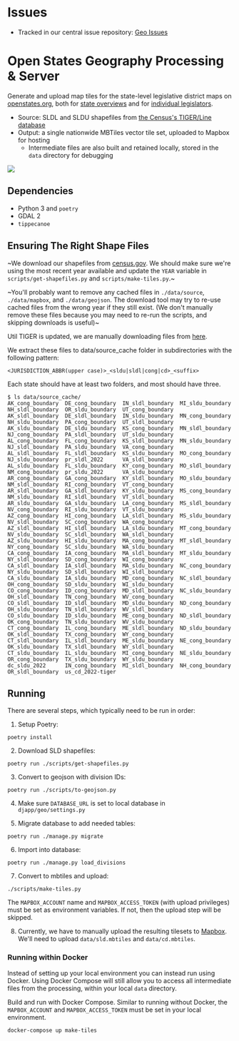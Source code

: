 # Issues

- Tracked in our central issue repository: [Geo Issues](https://github.com/openstates/issues/labels/component%3Ageo)

# Open States Geography Processing & Server

Generate and upload map tiles for the state-level legislative district maps on [openstates.org](https://openstates.org/), both for [state overviews](https://openstates.org/ca/) and for [individual legislators](https://openstates.org/person/tim-ashe-4mV4UFZqI2WsxsnYXLM8Vb/).

- Source: SLDL and SLDU shapefiles from [the Census's TIGER/Line database](https://www.census.gov/geo/maps-data/data/tiger-line.html)
- Output: a single nationwide MBTiles vector tile set, uploaded to Mapbox for hosting
  - Intermediate files are also built and retained locally, stored in the `data` directory for debugging

![](tileset-screenshot.png)

## Dependencies

- Python 3 and `poetry`
- GDAL 2
- `tippecanoe`

## Ensuring The Right Shape Files

~We download our shapefiles from [census.gov](https://www2.census.gov/geo/tiger). We should make sure we're using the most recent year available and update the `YEAR` variable in `scripts/get-shapefiles.py` and `scripts/make-tiles.py`.~

~You'll probably want to remove any cached files in `./data/source`, `./data/mapbox`, and `./data/geojson`. The download tool may try to re-use cached files from the wrong year if they still exist. (We don't manually remove these files because you may need to re-run the scripts, and skipping downloads is useful)~

Util TIGER is updated, we are manually downloading files from [here](https://redistrictingdatahub.org/dataset/standardized-2022-district-shapefiles-by-state/).

We extract these files to data/source_cache folder in subdirectories with the following pattern:

`<JURISDICTION_ABBR(upper case)>_<sldu|sldl|cong|cd>_<suffix>`

Each state should have at least two folders, and most should have three.

```for-example
$ ls data/source_cache/
AK_cong_boundary  DE_cong_boundary  IN_sldl_boundary  MI_sldu_boundary  NH_sldl_boundary  OR_sldu_boundary  UT_cong_boundary
AK_sldl_boundary  DE_sldl_boundary  IN_sldu_boundary  MN_cong_boundary  NH_sldu_boundary  PA_cong_boundary  UT_sldl_boundary
AK_sldu_boundary  DE_sldu_boundary  KS_cong_boundary  MN_sldl_boundary  NJ_cong_boundary  PA_sldl_boundary  UT_sldu_boundary
AL_cong_boundary  FL_cong_boundary  KS_sldl_boundary  MN_sldu_boundary  NJ_sldl_boundary  PA_sldu_boundary  VA_cong_boundary
AL_sldl_boundary  FL_sldl_boundary  KS_sldu_boundary  MO_cong_boundary  NJ_sldu_boundary  pr_sldl_2022      VA_sldl_boundary
AL_sldu_boundary  FL_sldu_boundary  KY_cong_boundary  MO_sldl_boundary  NM_cong_boundary  pr_sldu_2022      VA_sldu_boundary
AR_cong_boundary  GA_cong_boundary  KY_sldl_boundary  MO_sldu_boundary  NM_sldl_boundary  RI_cong_boundary  VT_cong_boundary
AR_sldl_boundary  GA_sldl_boundary  KY_sldu_boundary  MS_cong_boundary  NM_sldu_boundary  RI_sldl_boundary  VT_sldl_boundary
AR_sldu_boundary  GA_sldu_boundary  LA_cong_boundary  MS_sldl_boundary  NV_cong_boundary  RI_sldu_boundary  VT_sldu_boundary
AZ_cong_boundary  HI_cong_boundary  LA_sldl_boundary  MS_sldu_boundary  NV_sldl_boundary  SC_cong_boundary  WA_cong_boundary
AZ_sldl_boundary  HI_sldl_boundary  LA_sldu_boundary  MT_cong_boundary  NV_sldu_boundary  SC_sldl_boundary  WA_sldl_boundary
AZ_sldu_boundary  HI_sldu_boundary  MA_cong_boundary  MT_sldl_boundary  NY_cong_boundary  SC_sldu_boundary  WA_sldu_boundary
CA_cong_boundary  IA_cong_boundary  MA_sldl_boundary  MT_sldu_boundary  NY_sldl_boundary  SD_cong_boundary  WI_cong_boundary
CA_sldl_boundary  IA_sldl_boundary  MA_sldu_boundary  NC_cong_boundary  NY_sldu_boundary  SD_sldl_boundary  WI_sldl_boundary
CA_sldu_boundary  IA_sldu_boundary  MD_cong_boundary  NC_sldl_boundary  OH_cong_boundary  SD_sldu_boundary  WI_sldu_boundary
CO_cong_boundary  ID_cong_boundary  MD_sldl_boundary  NC_sldu_boundary  OH_sldl_boundary  TN_cong_boundary  WV_cong_boundary
CO_sldl_boundary  ID_sldl_boundary  MD_sldu_boundary  ND_cong_boundary  OH_sldu_boundary  TN_sldl_boundary  WV_sldl_boundary
CO_sldu_boundary  ID_sldu_boundary  ME_cong_boundary  ND_sldl_boundary  OK_cong_boundary  TN_sldu_boundary  WV_sldu_boundary
CT_cong_boundary  IL_cong_boundary  ME_sldl_boundary  ND_sldu_boundary  OK_sldl_boundary  TX_cong_boundary  WY_cong_boundary
CT_sldl_boundary  IL_sldl_boundary  ME_sldu_boundary  NE_cong_boundary  OK_sldu_boundary  TX_sldl_boundary  WY_sldl_boundary
CT_sldu_boundary  IL_sldu_boundary  MI_cong_boundary  NE_sldu_boundary  OR_cong_boundary  TX_sldu_boundary  WY_sldu_boundary
dc_sldu_2022      IN_cong_boundary  MI_sldl_boundary  NH_cong_boundary  OR_sldl_boundary  us_cd_2022-tiger
```

## Running

There are several steps, which typically need to be run in order:

1) Setup Poetry:

  `poetry install`

2) Download SLD shapefiles:

  `poetry run ./scripts/get-shapefiles.py`

3) Convert to geojson with division IDs:

  `poetry run ./scripts/to-geojson.py`

4) Make sure `DATABASE_URL` is set to local database in `djapp/geo/settings.py`


5) Migrate database to add needed tables:

  `poetry run ./manage.py migrate`

6) Import into database:

  `poetry run ./manage.py load_divisions`

7) Convert to mbtiles and upload:

  `./scripts/make-tiles.py`

  The `MAPBOX_ACCOUNT` name and `MAPBOX_ACCESS_TOKEN` (with upload privileges) must be set as environment variables. If not, then the upload step will be skipped.

8) Currently, we have to manually upload the resulting tilesets to [Mapbox](https://studio.mapbox.com/tilesets/). We'll need to upload `data/sld.mbtiles` and `data/cd.mbtiles`.

### Running within Docker

Instead of setting up your local environment you can instead run using Docker. Using Docker Compose will still allow you to access all intermediate files from the processing, within your local `data` directory.

Build and run with Docker Compose. Similar to running without Docker, the `MAPBOX_ACCOUNT` and `MAPBOX_ACCESS_TOKEN` must be set in your local environment.

```
docker-compose up make-tiles
```
